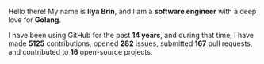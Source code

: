 Hello there! My name is **Ilya Brin**, and I am a **software engineer** with a deep love for **Golang**.

I have been using GitHub for the past **14 years**, and during that time, I have made **5125** contributions, opened **282** issues, submitted **167** pull requests, and contributed to **16** open-source projects.
